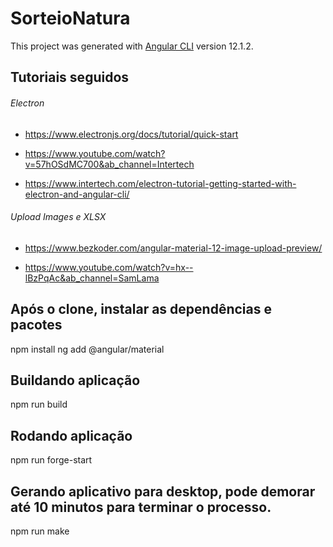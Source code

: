 # SorteioNatura

This project was generated with [Angular CLI](https://github.com/angular/angular-cli) version 12.1.2.

## Tutoriais seguidos
###### Electron
- https://www.electronjs.org/docs/tutorial/quick-start

- https://www.youtube.com/watch?v=57hOSdMC700&ab_channel=Intertech

- https://www.intertech.com/electron-tutorial-getting-started-with-electron-and-angular-cli/

###### Upload Images e XLSX
- https://www.bezkoder.com/angular-material-12-image-upload-preview/

- https://www.youtube.com/watch?v=hx--lBzPqAc&ab_channel=SamLama

## Após o clone, instalar as dependências e pacotes
npm install
ng add @angular/material

## Buildando aplicação
npm run build

## Rodando aplicação
npm run forge-start

## Gerando aplicativo para desktop, pode demorar até 10 minutos para terminar o processo.
npm run make

